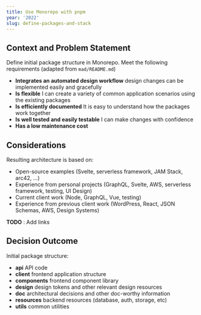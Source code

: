 ```yaml
---
title: Use Monorepo with pnpm
year: '2022'
slug: define-packages-and-stack
---
```


## Context and Problem Statement

Define initial package structure in Monorepo.
Meet the following requirements (adapted from `mad/README.md`)

- **Integrates an automated design workflow**
  design changes can be implemented easily and gracefully
- **Is flexible**
  I can create a variety of common application scenarios using the existing packages
- **Is efficiently documented**
  It is easy to understand how the packages work together
- **Is well tested and easily testable**
  I can make changes with confidence
- **Has a low maintenance cost**

## Considerations

Resulting architecture is based on:

- Open-source examples (Svelte, serverless framework, JAM Stack, arc42, ...)
- Experience from personal projects (GraphQL, Svelte, AWS, serverless framework, testing, UI Design)
- Current client work (Node, GraphQL, Vue, testing)
- Experience from previous client work (WordPress, React, JSON Schemas, AWS, Design Systems)

**TODO** : Add links

## Decision Outcome

Initial package structure:

- **api** API code
- **client** frontend application structure
- **components** frontend component library
- **design** design tokens and other relevant design resources
- **doc** architectural decisions and other doc-worthy information
- **resources** backend resources (database, auth, storage, etc)
- **utils** common utilities

